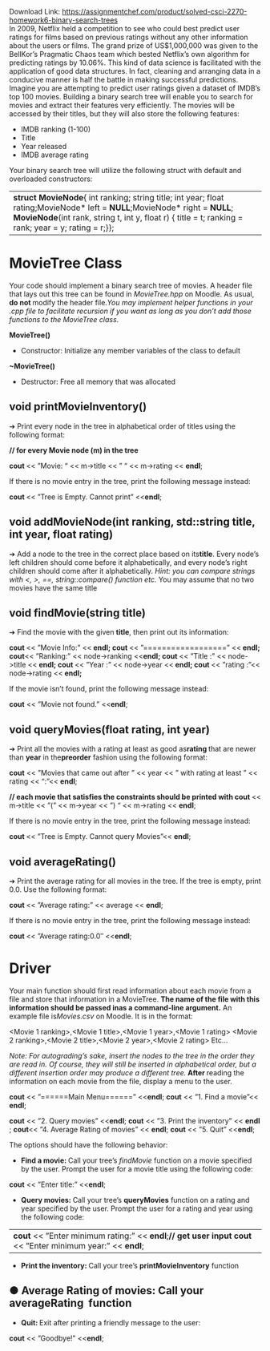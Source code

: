 Download Link: https://assignmentchef.com/product/solved-csci-2270-homework6-binary-search-trees
<br>
In 2009, Netflix held a competition to see who could best predict user ratings for films based on previous ratings without any other information about the users or films. ​The grand prize of US$1,000,000 was given to the BellKor’s Pragmatic Chaos team which bested Netflix’s own algorithm for predicting ratings by 10.06%. This kind of data science is facilitated with the application of good data structures. In fact, cleaning and arranging data in a conducive manner is half the battle in making successful predictions. Imagine you are attempting to predict user ratings given a​     dataset of IMDB’s top 100 movies. Building a binary search tree will enable you to search for movies and extract their features very efficiently. The movies will be accessed by their titles, but they will also store the following features:

<ul>

 <li>IMDB ranking (1-100)</li>

 <li>Title</li>

 <li>Year released</li>

 <li>IMDB average rating</li>

</ul>

Your binary search tree will utilize the following struct with default and overloaded constructors:

<table width="640">

 <tbody>

  <tr>

   <td width="640"><strong>struct</strong>​ ​<strong>MovieNode</strong>​{     int ranking;     string title;     int year;     float rating;MovieNode* left = ​<strong>NULL</strong>​;MovieNode* right = ​<strong>NULL</strong>​; ​<strong>MovieNode</strong>​(int rank, string t, int y, float r) {         title = t;         ranking = rank;         year = y;         rating = r;}};</td>

  </tr>

 </tbody>

</table>

<h1>MovieTree Class</h1>

Your code should implement a binary search tree of movies. A header file that lays out this tree can be found in ​<em>MovieTree.hpp </em>​on Moodle. As usual, ​<strong>do not </strong>​modify the header file. ​<em>You may implement helper functions in your .cpp file to facilitate recursion if you want as long as you don’t add those functions to the MovieTree class</em>​.

<strong>MovieTree() </strong>

<ul>

 <li>Constructor: Initialize any member variables of the class to default</li>

</ul>

<strong>~MovieTree() </strong>

<ul>

 <li>Destructor: Free all memory that was allocated</li>

</ul>

<h2>void printMovieInventory()</h2>

➔ Print every node in the tree in alphabetical order of titles using the following format:

<strong>// for every Movie node (m) in the tree </strong>

<strong>cout </strong>​&lt;&lt; ​”Movie: “​ &lt;&lt; m-&gt;title &lt;&lt; ​” “​ &lt;&lt; m-&gt;rating &lt;&lt; ​<strong>endl</strong>​;

If there is no movie entry in the tree, print the following message instead:

<strong>cout </strong>​&lt;&lt; ​”Tree is Empty. Cannot print”​ &lt;&lt; ​<strong>endl</strong>​;

<strong> </strong>

<h2>void addMovieNode(int ​ranking​, std::string ​title​, int ​year​, float ​rating​)</h2>

➔ Add a node to the tree in the correct place based on its ​<strong>title</strong>​. Every node’s left children should come before it alphabetically, and every node’s right children should come after it alphabetically. ​<em>Hint: you can compare strings with &lt;, &gt;, ==, string::compare() function etc. </em>​You may assume that no two movies have the same title

<h2>void findMovie(string ​title)​</h2>

➔ Find the movie with the given ​<strong>title</strong>​, then print out its information:

<strong>cout </strong>​&lt;&lt;​ ​”Movie Info:”​ ​&lt;&lt;​<strong> endl; cout </strong>​&lt;&lt;​ ​”==================”​ ​&lt;&lt;​<strong> endl; cout </strong>​&lt;&lt;​ ​”Ranking:”​ ​&lt;&lt; node-&gt;ranking &lt;&lt;​<strong> endl; cout </strong>​&lt;&lt;​ ​”Title  :”​ ​&lt;&lt; node-&gt;title &lt;&lt;​<strong> endl; cout </strong>​&lt;&lt;​ ​”Year   :”​ ​&lt;&lt; node-&gt;year &lt;&lt;​<strong> endl; cout </strong>​&lt;&lt;​ ​”rating :”​ ​&lt;&lt; node-&gt;rating &lt;&lt;​<strong> endl; </strong>

If the movie isn’t found, print the following message instead:

<strong>cout</strong>​ &lt;&lt; ​”Movie not found.”​ &lt;&lt; ​<strong>endl</strong>​;

<strong> </strong>

<h2>void queryMovies(float ​rating​, int ​year)​</h2>

➔ Print all the movies with a rating at least as good as ​<strong>rating </strong>​that are newer than ​<strong>year</strong> ​​in the ​<strong>preorder</strong>​ fashion​ ​using the following format:

<strong>cout</strong>​ &lt;&lt; ​”Movies that came out after ” ​&lt;&lt; year &lt;&lt;​ ” with rating at least ” ​&lt;&lt; rating &lt;&lt;​ “:”​ &lt;&lt; ​<strong>endl</strong>​;

<strong>// each movie that satisfies the constraints should be printed with </strong><strong>cout </strong>​&lt;&lt; m-&gt;title &lt;&lt; ​”(” ​&lt;&lt; m-&gt;year &lt;&lt; ​”) “​ &lt;&lt; m-&gt;rating &lt;&lt; ​<strong>endl</strong>​;

If there is no movie entry in the tree, print the following message instead:

<strong>cout </strong>​&lt;&lt; ​”Tree is Empty. Cannot query Movies”​ &lt;&lt; ​<strong>endl</strong>​;

<h2>void averageRating()</h2>

➔ Print the average rating for all movies in the tree. If the tree is empty, print 0.0. Use the following format:

<strong>cout </strong>​&lt;&lt; ​”Average rating:” ​&lt;&lt; average &lt;&lt; ​<strong>endl</strong>​;




If there is no movie entry in the tree, print the following message instead:

<strong>cout </strong>​&lt;&lt; ​”Average rating:0.0″​ &lt;&lt; ​<strong>endl</strong>​;

<h1>Driver</h1>

Your main function should first read information about each movie from a file and store that information in a MovieTree. <strong>The name of the file with this information should be passed in</strong>​       <strong> as a command-line argument.</strong>​ An example file is ​<em>Movies.csv</em>​ on Moodle. It is in the format:

&lt;Movie 1 ranking&gt;,&lt;Movie 1 title&gt;,&lt;Movie 1 year&gt;,&lt;Movie 1 rating&gt; &lt;Movie 2 ranking&gt;,&lt;Movie 2 title&gt;,&lt;Movie 2 year&gt;,&lt;Movie 2 rating&gt; Etc…

<em>Note: For autograding’s sake, insert the nodes to the tree in the order they are read in. Of course, they will still be inserted in alphabetical order, but a different insertion order may produce a different tree.</em>​<strong> After </strong>​reading the information on each movie from the file, display a menu to the user.

<strong>cout</strong>​ &lt;&lt; ​”======Main Menu======”​ &lt;&lt; ​<strong>endl</strong>​; <strong>cout</strong>​ &lt;&lt; ​”1. Find a movie”​ &lt;&lt; ​<strong>endl</strong>​;

<strong>cout</strong>​ &lt;&lt; ​”2. Query movies”​ &lt;&lt; ​<strong>endl</strong>​; <strong>cout</strong>​ &lt;&lt; ​”3. Print the inventory”​ &lt;&lt; ​<strong>endl</strong>​; <strong>cout</strong>​ &lt;&lt; ​”4. Average Rating of movies”​ &lt;&lt; ​<strong>endl</strong>​; <strong>cout</strong>​ &lt;&lt; ​”5. Quit”​ &lt;&lt; ​<strong>endl</strong>​;

The options should have the following behavior:

<ul>

 <li><strong>Find a movie: </strong>​Call your tree’s ​<em>findMovie </em>​function on a movie specified by the user. Prompt the user for a movie title using the following code:</li>

</ul>

<strong>cout</strong>​ &lt;&lt; ​”Enter title:”​ &lt;&lt; ​<strong>endl</strong>​;

<ul>

 <li><strong>Query movies: </strong>​Call your tree’s ​<strong>queryMovies</strong>​ ​function on a rating and year specified by the user. Prompt the user for a rating and year using the following code:</li>

</ul>

<table width="576">

 <tbody>

  <tr>

   <td width="576"><strong>cout</strong>​ &lt;&lt; ​”Enter minimum rating:”​ &lt;&lt; ​<strong>endl</strong>​;<strong>// get user input </strong><strong>cout</strong>​ &lt;&lt; ​”Enter minimum year:”​ &lt;&lt; ​<strong>endl</strong>​;</td>

  </tr>

 </tbody>

</table>

<ul>

 <li><strong>Print the inventory: </strong>​Call your tree’s ​<strong>printMovieInventory</strong>​ ​function</li>

</ul>

<h2>        ●   Average Rating of movies: ​Call your averageRating ​ ​function</h2>

<ul>

 <li><strong>Quit: </strong>​Exit after printing a friendly message to the user:</li>

</ul>

<strong>cout</strong>​ &lt;&lt; ​”Goodbye!”​ &lt;&lt; ​<strong>endl</strong>​;


